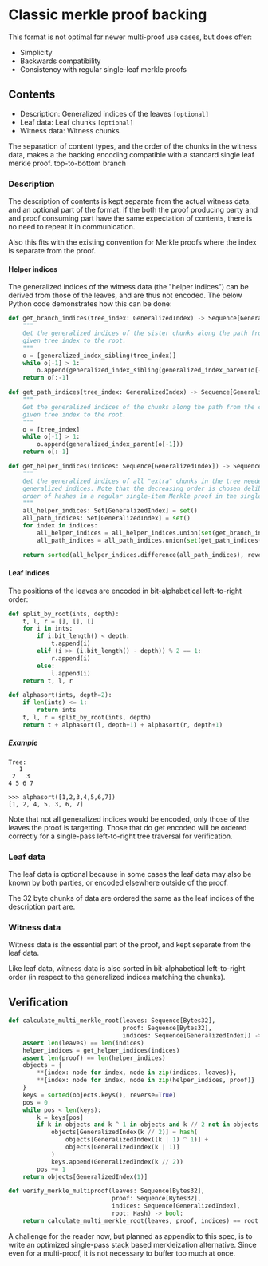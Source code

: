 # Classic merkle proof backing

This format is not optimal for newer multi-proof use cases, but does offer:
- Simplicity
- Backwards compatibility
- Consistency with regular single-leaf merkle proofs

## Contents

- Description: Generalized indices of the leaves `[optional]`
- Leaf data: Leaf chunks `[optional]`
- Witness data: Witness chunks

The separation of content types, and the order of the chunks in the witness data, makes a the backing encoding compatible with a standard single leaf merkle proof. top-to-bottom branch 

### Description
 
The description of contents is kept separate from the actual witness data, and an optional part of the format:
 if the both the proof producing party and and proof consuming part have the same expectation of contents, there is no need to repeat it in communication.

Also this fits with the existing convention for Merkle proofs where the index is separate from the proof.

#### Helper indices

The generalized indices of the witness data (the "helper indices") can be derived from those of the leaves, and are thus not encoded.
The below Python code demonstrates how this can be done:

```python
def get_branch_indices(tree_index: GeneralizedIndex) -> Sequence[GeneralizedIndex]:
    """
    Get the generalized indices of the sister chunks along the path from the chunk with the
    given tree index to the root.
    """
    o = [generalized_index_sibling(tree_index)]
    while o[-1] > 1:
        o.append(generalized_index_sibling(generalized_index_parent(o[-1])))
    return o[:-1]
```

```python
def get_path_indices(tree_index: GeneralizedIndex) -> Sequence[GeneralizedIndex]:
    """
    Get the generalized indices of the chunks along the path from the chunk with the
    given tree index to the root.
    """
    o = [tree_index]
    while o[-1] > 1:
        o.append(generalized_index_parent(o[-1]))
    return o[:-1]
```

```python
def get_helper_indices(indices: Sequence[GeneralizedIndex]) -> Sequence[GeneralizedIndex]:
    """
    Get the generalized indices of all "extra" chunks in the tree needed to prove the chunks with the given
    generalized indices. Note that the decreasing order is chosen deliberately to ensure equivalence to the
    order of hashes in a regular single-item Merkle proof in the single-item case.
    """
    all_helper_indices: Set[GeneralizedIndex] = set()
    all_path_indices: Set[GeneralizedIndex] = set()
    for index in indices:
        all_helper_indices = all_helper_indices.union(set(get_branch_indices(index)))
        all_path_indices = all_path_indices.union(set(get_path_indices(index)))

    return sorted(all_helper_indices.difference(all_path_indices), reverse=True)
```

#### Leaf Indices

The positions of the leaves are encoded in bit-alphabetical left-to-right order:

```python
def split_by_root(ints, depth):
    t, l, r = [], [], []
    for i in ints:
        if i.bit_length() < depth:
            t.append(i)
        elif (i >> (i.bit_length() - depth)) % 2 == 1:
            r.append(i)
        else:
            l.append(i)
    return t, l, r

def alphasort(ints, depth=2):
    if len(ints) <= 1:
        return ints
    t, l, r = split_by_root(ints, depth)
    return t + alphasort(l, depth+1) + alphasort(r, depth+1)
```

##### Example

```
Tree:
   1
 2   3 
4 5 6 7

>>> alphasort([1,2,3,4,5,6,7])
[1, 2, 4, 5, 3, 6, 7]
```

Note that not all generalized indices would be encoded, only those of the leaves the proof is targetting.
Those that do get encoded will be ordered correctly for a single-pass left-to-right tree traversal for verification.

### Leaf data

The leaf data is optional because in some cases the leaf data may also be known by both parties, or encoded elsewhere outside of the proof.

The 32 byte chunks of data are ordered the same as the leaf indices of the description part are.

### Witness data

Witness data is the essential part of the proof, and kept separate from the leaf data.

Like leaf data, witness data is also sorted in bit-alphabetical left-to-right order (in respect to the generalized indices matching the chunks).

## Verification

```python
def calculate_multi_merkle_root(leaves: Sequence[Bytes32],
                                proof: Sequence[Bytes32],
                                indices: Sequence[GeneralizedIndex]) -> Bytes32:
    assert len(leaves) == len(indices)
    helper_indices = get_helper_indices(indices)
    assert len(proof) == len(helper_indices)
    objects = {
        **{index: node for index, node in zip(indices, leaves)},
        **{index: node for index, node in zip(helper_indices, proof)}
    }
    keys = sorted(objects.keys(), reverse=True)
    pos = 0
    while pos < len(keys):
        k = keys[pos]
        if k in objects and k ^ 1 in objects and k // 2 not in objects:
            objects[GeneralizedIndex(k // 2)] = hash(
                objects[GeneralizedIndex((k | 1) ^ 1)] +
                objects[GeneralizedIndex(k | 1)]
            )
            keys.append(GeneralizedIndex(k // 2))
        pos += 1
    return objects[GeneralizedIndex(1)]
```

```python
def verify_merkle_multiproof(leaves: Sequence[Bytes32],
                             proof: Sequence[Bytes32],
                             indices: Sequence[GeneralizedIndex],
                             root: Hash) -> bool:
    return calculate_multi_merkle_root(leaves, proof, indices) == root
```

A challenge for the reader now, but planned as appendix to this spec,
 is to write an optimized single-pass stack based merkleization alternative.
Since even for a multi-proof, it is not necessary to buffer too much at once.
 
